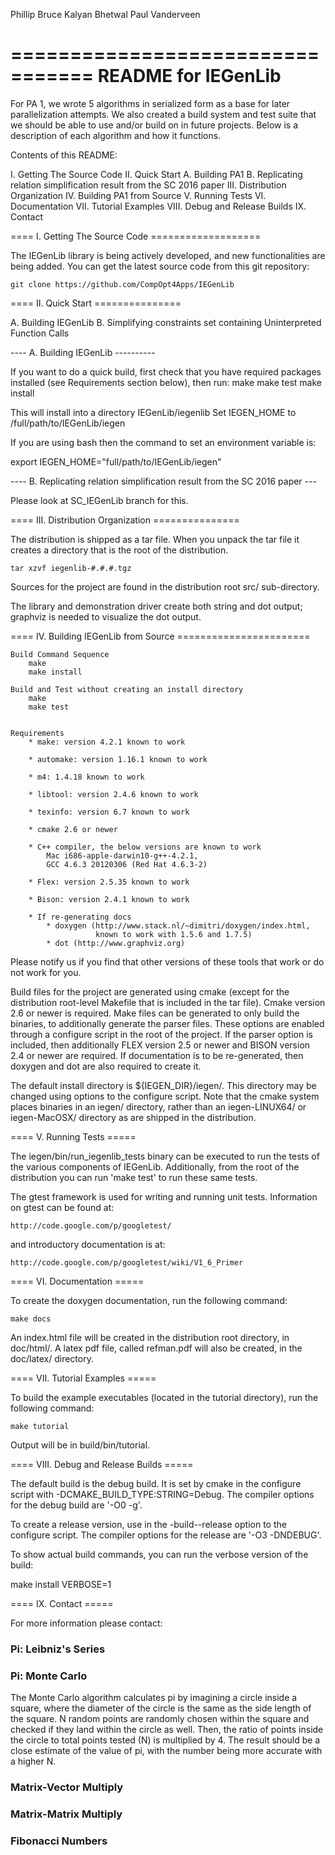 Phillip Bruce
Kalyan Bhetwal
Paul Vanderveen

=================================
README for IEGenLib
=================================

For PA 1, we wrote 5 algorithms in serialized form as a base for later parallelization attempts. We also created a build system and test suite that we should be able to use and/or build on in future projects. Below is a description of each algorithm and how it functions.

Contents of this README:

I.    Getting The Source Code
II.   Quick Start
         A. Building PA1
         B. Replicating relation simplification result from the SC 2016 paper
III.  Distribution Organization
IV.   Building PA1 from Source
V.    Running Tests
VI.   Documentation
VII.  Tutorial Examples
VIII. Debug and Release Builds
IX.   Contact


====  I. Getting The Source Code ===================

The IEGenLib library is being actively developed, and new functionalities
are being added. You can get the latest source code from this git repository:

    git clone https://github.com/CompOpt4Apps/IEGenLib


==== II. Quick Start ===============

  A. Building IEGenLib
  B. Simplifying constraints set containing Uninterpreted Function Calls

---- A. Building IEGenLib ----------

If you want to do a quick build, first check that you have required packages
installed (see Requirements section below), then run:
    make
    make test
    make install

This will install into a directory IEGenLib/iegenlib
Set IEGEN_HOME to /full/path/to/IEGenLib/iegen

If you are using bash then the command to set an environment variable is:

export IEGEN_HOME="full/path/to/IEGenLib/iegen"

---- B. Replicating relation simplification result from the SC 2016 paper ---

Please look at SC_IEGenLib branch for this.



==== III. Distribution Organization ===============

The distribution is shipped as a tar file. When you unpack the tar
file it creates a directory that is the root of the distribution.

    tar xzvf iegenlib-#.#.#.tgz

Sources for the project are found in the distribution root src/
sub-directory.

The library and demonstration driver create both string and dot
output; graphviz is needed to visualize the dot output.


==== IV. Building IEGenLib from Source =======================

    Build Command Sequence
        make
        make install

    Build and Test without creating an install directory
        make
        make test


    Requirements
        * make: version 4.2.1 known to work

        * automake: version 1.16.1 known to work

        * m4: 1.4.18 known to work

        * libtool: version 2.4.6 known to work

        * texinfo: version 6.7 known to work

        * cmake 2.6 or newer

        * C++ compiler, the below versions are known to work
            Mac i686-apple-darwin10-g++-4.2.1,
            GCC 4.6.3 20120306 (Red Hat 4.6.3-2)

        * Flex: version 2.5.35 known to work

        * Bison: version 2.4.1 known to work

        * If re-generating docs
            * doxygen (http://www.stack.nl/~dimitri/doxygen/index.html,
                       known to work with 1.5.6 and 1.7.5)
            * dot (http://www.graphviz.org)


Please notify us if you find that other versions of these tools that
work or do not work for you.

Build files for the project are generated using cmake (except for the
distribution root-level Makefile that is included in the tar file).
Cmake version 2.6 or newer is required. Make files can be generated to
only build the binaries, to additionally generate the parser files.
These options are enabled through a configure script in the root of the
project. If the parser option is included, then additionally FLEX
version 2.5 or newer and BISON version 2.4 or newer are required. If
documentation is to be re-generated, then doxygen and dot are also
required to create it.


The default install directory is ${IEGEN_DIR}/iegen/. This directory
may be changed using options to the configure script.  Note that the
cmake system places binaries in an iegen/ directory, rather than an
iegen-LINUX64/ or iegen-MacOSX/ directory as are shipped in the
distribution.


==== V. Running Tests =====

The iegen/bin/run_iegenlib_tests binary can be executed to run the tests of
the various components of IEGenLib. Additionally, from the root of the
distribution you can run 'make test' to run these same tests.

The gtest framework is used for writing and running unit tests.  Information
on gtest can be found at:

    http://code.google.com/p/googletest/

and introductory documentation is at:

    http://code.google.com/p/googletest/wiki/V1_6_Primer

==== VI. Documentation =====

To create the doxygen documentation, run the following command:

    make docs

An index.html file will be created in the distribution root directory, in
doc/html/. A latex pdf file, called refman.pdf will also be created, in the
doc/latex/ directory.

==== VII. Tutorial Examples =====

To build the example executables (located in the tutorial directory), run the
following command:

    make tutorial

Output will be in build/bin/tutorial.

==== VIII. Debug and Release Builds =====

The default build is the debug build.  It is set by cmake in the configure
script with -DCMAKE_BUILD_TYPE:STRING=Debug.  The compiler options for the
debug build are '-O0 -g'.

To create a release version, use in the -build--release option to the
configure script. The compiler options for the release are '-O3 -DNDEBUG'.

To show actual build commands, you can run the verbose version of the build:

  make install VERBOSE=1

==== IX. Contact =====

For more information please contact:



### Pi: Leibniz's Series



### Pi: Monte Carlo

The Monte Carlo algorithm calculates pi by imagining a circle inside a square, where the diameter of the circle is the same as the side length of the square. N random points are randomly chosen within the square and checked if they land within the circle as well. Then, the ratio of points inside the circle to total points tested (N) is multiplied by 4. The result should be a close estimate of the value of pi, with the number being more accurate with a higher N.

### Matrix-Vector Multiply



### Matrix-Matrix Multiply



### Fibonacci Numbers


